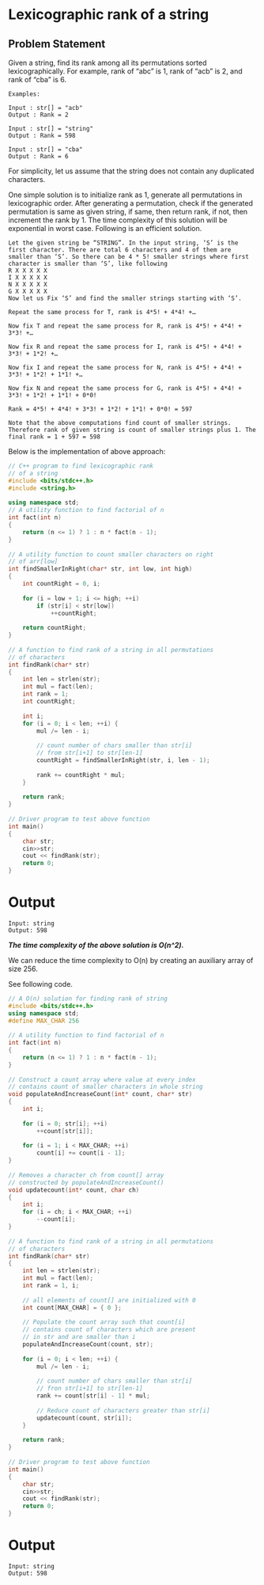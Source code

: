 # Lexicographic rank of a string

## Problem Statement
Given a string, find its rank among all its permutations sorted lexicographically.
For example, rank of “abc” is 1, rank of “acb” is 2, and rank of “cba” is 6. 
```
Examples:  

Input : str[] = "acb"
Output : Rank = 2

Input : str[] = "string"
Output : Rank = 598

Input : str[] = "cba"
Output : Rank = 6
```

For simplicity, let us assume that the string does not contain any duplicated characters.

One simple solution is to initialize rank as 1, generate all permutations in lexicographic order. After generating a permutation, check if the generated permutation is same as given string, if same, then return rank, if not, then increment the rank by 1. The time complexity of this solution will be exponential in worst case. Following is an efficient solution.
```
Let the given string be “STRING”. In the input string, ‘S’ is the first character. There are total 6 characters and 4 of them are smaller than ‘S’. So there can be 4 * 5! smaller strings where first character is smaller than ‘S’, like following
R X X X X X 
I X X X X X 
N X X X X X 
G X X X X X
Now let us Fix ‘S’ and find the smaller strings starting with ‘S’.

Repeat the same process for T, rank is 4*5! + 4*4! +…

Now fix T and repeat the same process for R, rank is 4*5! + 4*4! + 3*3! +…

Now fix R and repeat the same process for I, rank is 4*5! + 4*4! + 3*3! + 1*2! +…

Now fix I and repeat the same process for N, rank is 4*5! + 4*4! + 3*3! + 1*2! + 1*1! +…

Now fix N and repeat the same process for G, rank is 4*5! + 4*4! + 3*3! + 1*2! + 1*1! + 0*0!

Rank = 4*5! + 4*4! + 3*3! + 1*2! + 1*1! + 0*0! = 597

Note that the above computations find count of smaller strings. Therefore rank of given string is count of smaller strings plus 1. The final rank = 1 + 597 = 598
```

Below is the implementation of above approach:  
```C++
// C++ program to find lexicographic rank
// of a string
#include <bits/stdc++.h>
#include <string.h>
 
using namespace std;
// A utility function to find factorial of n
int fact(int n)
{
    return (n <= 1) ? 1 : n * fact(n - 1);
}
 
// A utility function to count smaller characters on right
// of arr[low]
int findSmallerInRight(char* str, int low, int high)
{
    int countRight = 0, i;
 
    for (i = low + 1; i <= high; ++i)
        if (str[i] < str[low])
            ++countRight;
 
    return countRight;
}
 
// A function to find rank of a string in all permutations
// of characters
int findRank(char* str)
{
    int len = strlen(str);
    int mul = fact(len);
    int rank = 1;
    int countRight;
 
    int i;
    for (i = 0; i < len; ++i) {
        mul /= len - i;
 
        // count number of chars smaller than str[i]
        // from str[i+1] to str[len-1]
        countRight = findSmallerInRight(str, i, len - 1);
 
        rank += countRight * mul;
    }
 
    return rank;
}
 
// Driver program to test above function
int main()
{
    char str;
    cin>>str;
    cout << findRank(str);
    return 0;
}
```
# Output
```
Input: string
Output: 598
``` 
***The time complexity of the above solution is O(n^2).***

We can reduce the time complexity to O(n) by creating an auxiliary array of size 256. 

See following code. 
```C++
// A O(n) solution for finding rank of string
#include <bits/stdc++.h>
using namespace std;
#define MAX_CHAR 256
 
// A utility function to find factorial of n
int fact(int n)
{
    return (n <= 1) ? 1 : n * fact(n - 1);
}
 
// Construct a count array where value at every index
// contains count of smaller characters in whole string
void populateAndIncreaseCount(int* count, char* str)
{
    int i;
 
    for (i = 0; str[i]; ++i)
        ++count[str[i]];
 
    for (i = 1; i < MAX_CHAR; ++i)
        count[i] += count[i - 1];
}
 
// Removes a character ch from count[] array
// constructed by populateAndIncreaseCount()
void updatecount(int* count, char ch)
{
    int i;
    for (i = ch; i < MAX_CHAR; ++i)
        --count[i];
}
 
// A function to find rank of a string in all permutations
// of characters
int findRank(char* str)
{
    int len = strlen(str);
    int mul = fact(len);
    int rank = 1, i;
 
    // all elements of count[] are initialized with 0
    int count[MAX_CHAR] = { 0 };
 
    // Populate the count array such that count[i]
    // contains count of characters which are present
    // in str and are smaller than i
    populateAndIncreaseCount(count, str);
 
    for (i = 0; i < len; ++i) {
        mul /= len - i;
 
        // count number of chars smaller than str[i]
        // fron str[i+1] to str[len-1]
        rank += count[str[i] - 1] * mul;
 
        // Reduce count of characters greater than str[i]
        updatecount(count, str[i]);
    }
 
    return rank;
}
 
// Driver program to test above function
int main()
{
    char str;
    cin>>str;
    cout << findRank(str);
    return 0;
}
``` 
# Output
```
Input: string
Output: 598
```

 